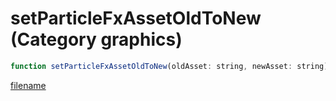 # setParticleFxAssetOldToNew (Category graphics)

```js
function setParticleFxAssetOldToNew(oldAsset: string, newAsset: string): void
```

[filename](setParticleFxAssetOldToNew_m.md ':include')